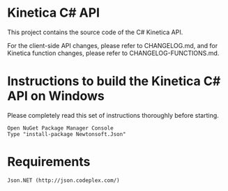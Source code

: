 Kinetica C# API
================

This project contains the source code of the C# Kinetica API.


For the client-side API changes, please refer to CHANGELOG.md, and for Kinetica
function changes, please refer to CHANGELOG-FUNCTIONS.md.

Instructions to build the Kinetica C# API on Windows
====================================================

Please completely read this set of instructions thoroughly before starting.

	Open NuGet Package Manager Console
	Type "install-package Newtonsoft.Json"

Requirements
============

	Json.NET (http://json.codeplex.com/)